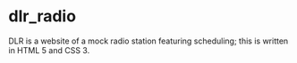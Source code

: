 # dlr_radio
DLR is a website of a mock radio station featuring scheduling; this is written in HTML 5 and CSS 3.
